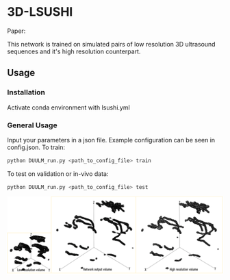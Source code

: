 # 3D-LSUSHI

Paper: 


This network is trained on simulated pairs of low resolution 3D ultrasound sequences and it's high resolution counterpart. 

## Usage
### Installation
Activate conda environment with lsushi.yml

### General Usage
Input your parameters in a json file. Example configuration can be seen in config.json. 
To train: 
```bash
python DUULM_run.py <path_to_config_file> train
```
To test on validation or in-vivo data: 
```bash
python DUULM_run.py <path_to_config_file> test
```


![Sample Tracking](simulations3d.png)
